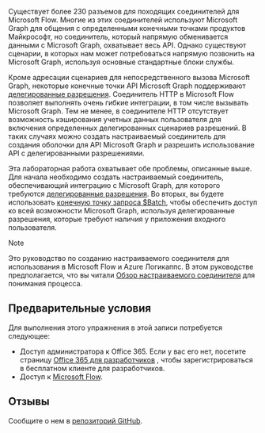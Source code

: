 <!-- markdownlint-disable MD002 MD041 -->

Существует более 230 разъемов для походящих соединителей для Microsoft Flow. Многие из этих соединителей используют Microsoft Graph для общения с определенными конечными точками продуктов Майкрософт, но соединитель, который напрямую обменивается данными с Microsoft Graph, охватывает весь API. Однако существуют сценарии, в которых нам может потребоваться напрямую позвонить на Microsoft Graph, используя основные стандартные блоки службы.

Кроме адресации сценариев для непосредственного вызова Microsoft Graph, некоторые конечные точки API Microsoft Graph поддерживают [делегированные разрешения](https://docs.microsoft.com/graph/permissions-reference). Соединитель HTTP в Microsoft Flow позволяет выполнять очень гибкие интеграции, в том числе вызывать Microsoft Graph. Тем не менее, в соединителе HTTP отсутствует возможность кэширования учетных данных пользователя для включения определенных делегированных сценариев разрешений. В таких случаях можно создать настраиваемый соединитель для создания оболочки для API Microsoft Graph и разрешить использование API с делегированными разрешениями.

Эта лабораторная работа охватывает обе проблемы, описанные выше. Для начала необходимо создать настраиваемый соединитель, обеспечивающий интеграцию с Microsoft Graph, для которого требуются [делегированные разрешения](https://docs.microsoft.com/graph/permissions-reference). Во вторых, вы будете использовать [конечную точку запроса $Batch](https://docs.microsoft.com/graph/json-batching), чтобы обеспечить доступ ко всей возможности Microsoft Graph, используя делегированные разрешения, которые требуют наличия у приложения входного пользователя.

> [!NOTE]
> Это руководство по созданию настраиваемого соединителя для использования в Microsoft Flow и Azure Логикаппс. В этом руководстве предполагается, что вы читали [Обзор настраиваемого соединителя](https://docs.microsoft.com/connectors/custom-connectors/) для понимания процесса.

## <a name="prerequisites"></a>Предварительные условия

Для выполнения этого упражнения в этой записи потребуется следующее:

- Доступ администратора к Office 365. Если у вас его нет, посетите страницу [Office 365 для разработчиков](https://developer.microsoft.com/office/dev-program) , чтобы зарегистрироваться в бесплатном клиенте для разработчиков.
- Доступ к [Microsoft Flow](https://flow.microsoft.com/).

## <a name="feedback"></a>Отзывы

Сообщите о нем в [репозиторий GitHub](https://github.com/microsoftgraph/msgraph-training-microsoftflow).
